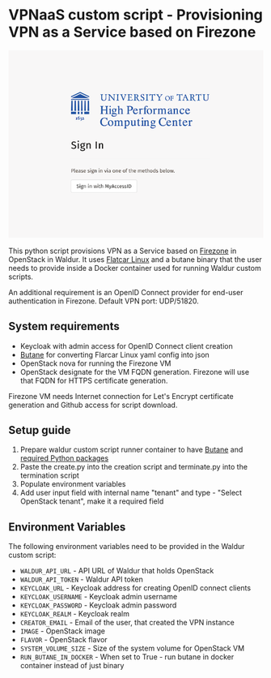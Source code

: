# VPNaaS custom script - Provisioning VPN as a Service based on Firezone

![Firezone login screen](preview.png "Login Screen")

This python script provisions VPN as a Service based on [Firezone](https://github.com/firezone/firezone) in OpenStack in Waldur.
It uses [Flatcar Linux](https://www.flatcar.org/) and a butane binary that the user needs to provide inside a Docker container used for running Waldur custom scripts.

An additional requirement is an OpenID Connect provider for end-user authentication in Firezone.
Default VPN port: UDP/51820.

## System requirements

* Keycloak with admin access for OpenID Connect client creation
* [Butane](https://coreos.github.io/butane/) for converting Flarcar Linux yaml config into json
* OpenStack nova for running the Firezone VM
* OpenStack designate for the VM FQDN generation. Firezone will use that FQDN for HTTPS certificate generation.

Firezone VM needs Internet connection for Let's Encrypt certificate generation and Github access for script download.

## Setup guide

1. Prepare waldur custom script runner container to have [Butane](https://coreos.github.io/butane/) and [required Python packages](https://raw.githubusercontent.com/waldur/waldur-custom-offerings/main/firezone/custom-scripts/requirements.txt)
2. Paste the create.py into the creation script and terminate.py into the termination script
3. Populate environment variables
4. Add user input field with internal name "tenant" and type - "Select OpenStack tenant", make it a required field

## Environment Variables

The following environment variables need to be provided in the Waldur custom script:

* `WALDUR_API_URL` - API URL of Waldur that holds OpenStack
* `WALDUR_API_TOKEN` - Waldur API token
* `KEYCLOAK_URL` - Keycloak address for creating OpenID connect clients
* `KEYCLOAK_USERNAME` - Keycloak admin username
* `KEYCLOAK_PASSWORD` - Keycloak admin password
* `KEYCLOAK_REALM` - Keycloak realm
* `CREATOR_EMAIL` - Email of the user, that created the VPN instance
* `IMAGE` - OpenStack image
* `FLAVOR` - OpenStack flavor
* `SYSTEM_VOLUME_SIZE` - Size of the system volume for OpenStack VM
* `RUN_BUTANE_IN_DOCKER` - When set to True - run butane in docker container instead of just binary
